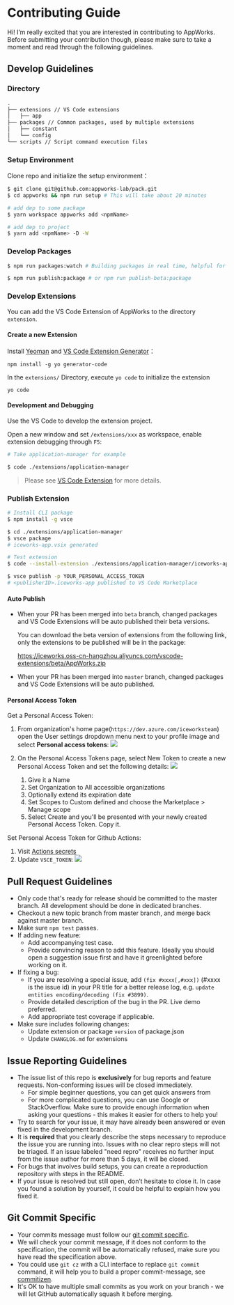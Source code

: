 # Contributing Guide

Hi! I’m really excited that you are interested in contributing to AppWorks. Before submitting your contribution though, please make sure to take a moment and read through the following guidelines.

## Develop Guidelines

### Directory

```md
.
├── extensions // VS Code extensions
│   ├── app
├── packages // Common packages, used by multiple extensions
│   ├── constant
│   └── config
└── scripts // Script command execution files
```

### Setup Environment

Clone repo and initialize the setup environment：

```bash
$ git clone git@github.com:appworks-lab/pack.git
$ cd appworks && npm run setup # This will take about 20 minutes

# add dep to some package
$ yarn workspace appworks add <npmName>

# add dep to project
$ yarn add <npmName> -D -W
```

### Develop Packages

```bash
$ npm run packages:watch # Building packages in real time, helpful for develop extension

$ npm run publish:package # or npm run publish-beta:package
```

### Develop Extensions

You can add the VS Code Extension of AppWorks to the directory `extension`.

#### Create a new Extension

Install [Yeoman](http://yeoman.io/) and [VS Code Extension Generator](https://www.npmjs.com/package/generator-code)：

```shell
npm install -g yo generator-code
```

In the `extensions/` Directory, execute `yo code` to initialize the extension

```shell
yo code
```

#### Development and Debugging  

Use the VS Code to develop the extension project. 

Open a new window and set `/extensions/xxx` as workspace, enable extension debugging through `F5`:

```bash
# Take application-manager for example

$ code ./extensions/application-manager
```

> Please see [VS Code Extension](https://code.visualstudio.com/api) for more details.

### Publish Extension

```bash
# Install CLI package
$ npm install -g vsce

$ cd ./extensions/application-manager
$ vsce package 
# iceworks-app.vsix generated

# Test extension
$ code --install-extension ./extensions/application-manager/iceworks-app-x.x.x.vsix

$ vsce publish -p YOUR_PERSONAL_ACCESS_TOKEN 
# <publisherID>.iceworks-app published to VS Code Marketplace
```

#### Auto Publish

- When your PR has been merged into `beta` branch, changed packages and VS Code Extensions will be auto published their beta versions.

  You can download the beta version of extensions from the following link, only the extensions to be published will be in the package:

  https://iceworks.oss-cn-hangzhou.aliyuncs.com/vscode-extensions/beta/AppWorks.zip
- When your PR has been merged into `master` branch, changed packages and VS Code Extensions will be auto published.

#### Personal Access Token

Get a Personal Access Token:

1. From organization's home page(`https://dev.azure.com/iceworksteam`) open the User settings dropdown menu next to your profile image and select **Personal access tokens**: 
    ![](https://img.alicdn.com/imgextra/i4/O1CN01g6uKB51MBPZcyaVc7_!!6000000001396-2-tps-746-429.png_790x10000.jpg)
2. On the Personal Access Tokens page, select New Token to create a new Personal Access Token and set the following details:
    ![](https://img.alicdn.com/imgextra/i4/O1CN01yKsJ7u27siyDzSHYv_!!6000000007853-2-tps-1216-820.png_790x10000.jpg)

    1. Give it a Name
    2. Set Organization to All accessible organizations
    3. Optionally extend its expiration date
    4. Set Scopes to Custom defined and choose the Marketplace > Manage scope
    5. Select Create and you'll be presented with your newly created Personal Access Token. Copy it.

Set Personal Access Token for Github Actions: 

1. Visit [Actions secrets](https://github.com/appworks-lab/pack/settings/secrets/actions)
2. Update `VSCE_TOKEN`:
    ![](https://img.alicdn.com/imgextra/i2/O1CN01NpeNCf2558rTm9812_!!6000000007474-2-tps-2880-1754.png_790x10000.jpg)

## Pull Request Guidelines

- Only code that's ready for release should be committed to the master branch. All development should be done in dedicated branches.
- Checkout a new topic branch from master branch, and merge back against master branch.
- Make sure `npm test` passes.
- If adding new feature:
  - Add accompanying test case.
  - Provide convincing reason to add this feature. Ideally you should open a suggestion issue first and have it greenlighted before working on it.
- If fixing a bug:
  - If you are resolving a special issue, add `(fix #xxxx[,#xxx])` (#xxxx is the issue id) in your PR title for a better release log, e.g. `update entities encoding/decoding (fix #3899)`.
  - Provide detailed description of the bug in the PR. Live demo preferred.
  - Add appropriate test coverage if applicable.
- Make sure includes following changes:
  - Update extension or package `version` of package.json
  - Update `CHANGLOG.md` for extensions

## Issue Reporting Guidelines

- The issue list of this repo is **exclusively** for bug reports and feature requests. Non-conforming issues will be closed immediately.
  - For simple beginner questions, you can get quick answers from
  - For more complicated questions, you can use Google or StackOverflow. Make sure to provide enough information when asking your questions - this makes it easier for others to help you!
- Try to search for your issue, it may have already been answered or even fixed in the development branch.
- It is **required** that you clearly describe the steps necessary to reproduce the issue you are running into. Issues with no clear repro steps will not be triaged. If an issue labeled "need repro" receives no further input from the issue author for more than 5 days, it will be closed.
- For bugs that involves build setups, you can create a reproduction repository with steps in the README.
- If your issue is resolved but still open, don’t hesitate to close it. In case you found a solution by yourself, it could be helpful to explain how you fixed it.

## Git Commit Specific

- Your commits message must follow our [git commit specific](./GIT_COMMIT_SPECIFIC.md).
- We will check your commit message, if it does not conform to the specification, the commit will be automatically refused, make sure you have read the specification above.
- You could use `git cz` with a CLI interface to replace `git commit` command, it will help you to build a proper commit-message, see [commitizen](https://github.com/commitizen/cz-cli).
- It's OK to have multiple small commits as you work on your branch - we will let GitHub automatically squash it before merging.
